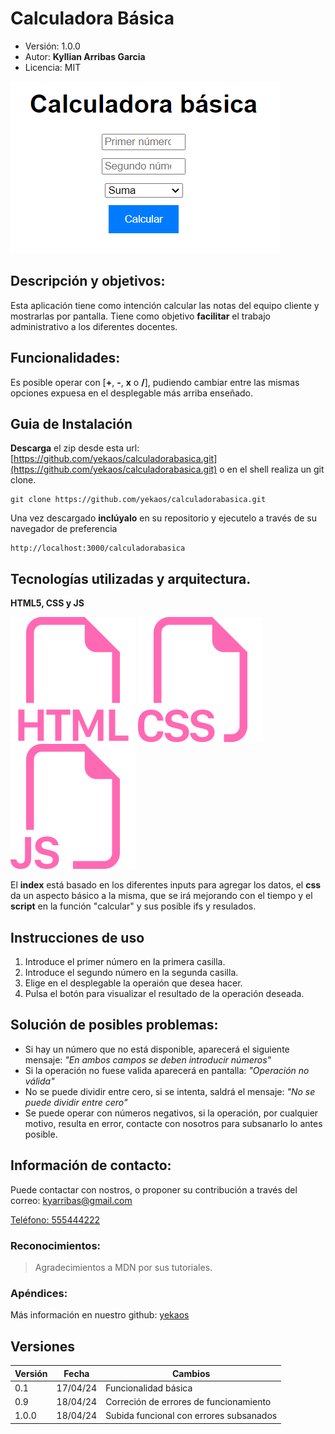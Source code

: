 # Calculadora Básica
- Versión: 1.0.0
- Autor: **Kyllian Arribas Garcia**
- Licencia: MIT



![captacion de la aplicacion](calculadorabasica.png)



## Descripción y objetivos:
Esta aplicación tiene como intención calcular las notas del equipo cliente y mostrarlas por pantalla.
Tiene como objetivo **facilitar** el trabajo administrativo a los diferentes docentes.

## Funcionalidades: 

Es posible operar con [**+**, **-**, **x** o **/**], pudiendo cambiar entre las mismas opciones expuesa en el desplegable más arriba enseñado.


## Guia de Instalación
**Descarga** el zip desde esta url: 
[https://github.com/yekaos/calculadorabasica.git](https://github.com/yekaos/calculadorabasica.git)
o en el shell realiza un git clone.
```shell
git clone https://github.com/yekaos/calculadorabasica.git
```
Una vez descargado **inclúyalo** en su repositorio y ejecutelo a través de su navegador de preferencia
```
http://localhost:3000/calculadorabasica
```

## Tecnologías utilizadas y arquitectura.
**HTML5, CSS y JS**

![icono-html](html.svg)
![icono-css](css.svg)
![icono-js](js.svg)

El **index** está basado en los diferentes inputs para agregar los datos, el **css** da un aspecto básico a la misma, que se irá mejorando con el tiempo y el **script** en la función "calcular" y sus posible ifs y resulados.


## Instrucciones de uso
1. Introduce el primer número en la primera casilla.
2. Introduce el segundo número en la segunda casilla.
3. Elige en el desplegable la operaión que desea hacer.
4. Pulsa el botón para visualizar el resultado de la operación deseada.

## Solución de posibles problemas:
- Si hay un número que no está disponible, aparecerá el siguiente mensaje: *"En ambos campos se deben introducir números"*
- Si la operación no fuese valida aparecerá en pantalla: *"Operación no válida"*
- No se puede dividir entre cero, si se intenta, saldrá el mensaje: *"No se puede dividir entre cero"*
- Se puede operar con números negativos, si la operación, por cualquier motivo, resulta en error, contacte con nosotros para subsanarlo lo antes posible.
## Información de contacto:
Puede contactar con nostros, o proponer su contribución a través del correo:
[kyarribas@gmail.com](mailto:kyarribas@gmail.com)

[Teléfono: 555444222](tel:+34555444222)

### Reconocimientos:
>Agradecimientos a MDN por sus tutoriales.


### Apéndices:
Más información en nuestro github:
[yekaos](https://yekaos.github.io)

## Versiones
|Versión|Fecha|Cambios|
|--|--|--|
|0.1|17/04/24|Funcionalidad básica|
|0.9|18/04/24|Correción de errores de funcionamiento|
|1.0.0|18/04/24|Subida funcional con errores subsanados|